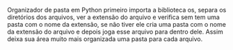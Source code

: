 Organizador de pasta em Python primeiro importa a biblioteca os, separa os diretórios dos arquivos, ver a extensão do arquivo e verifica sem tem uma pasta com o nome da extensão, 
se não tiver ele cria uma pasta com o nome da extensão do arquivo e depois joga esse arquivo para dentro dele.
Assim deixa sua área muito mais organizada uma pasta para cada arquivo.
